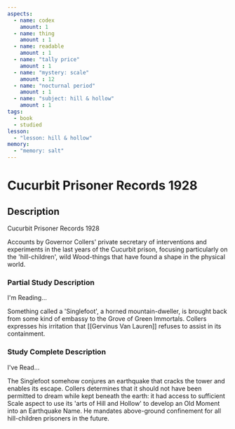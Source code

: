 ```yaml
---
aspects: 
  - name: codex
    amount: 1
  - name: thing
    amount : 1
  - name: readable
    amount : 1
  - name: "tally price"
    amount : 1
  - name: "mystery: scale"
    amount : 12
  - name: "nocturnal period"
    amount : 1
  - name: "subject: hill & hollow"
    amount : 1
tags:
  - book
  - studied
lesson:
  - "lesson: hill & hollow"
memory:
  - "memory: salt"
---
```


# Cucurbit Prisoner Records 1928

## Description
Cucurbit Prisoner Records 1928

Accounts by Governor Collers' private secretary of interventions and experiments in the last years of the Cucurbit prison, focusing particularly on the 'hill-children', wild Wood-things that have found a shape in the physical world.
### Partial Study Description
I'm Reading...

Something called a 'Singlefoot', a horned mountain-dweller, is brought back from some kind of embassy to the Grove of Green Immortals. Collers expresses his irritation that [[Gervinus Van Lauren]] refuses to assist in its containment.
### Study Complete Description
I've Read...

The Singlefoot somehow conjures an earthquake that cracks the tower and enables its escape. Collers determines that it should not have been permitted to dream while kept beneath the earth: it had access to sufficient Scale aspect to use its 'arts of Hill and Hollow' to develop an Old Moment into an Earthquake Name. He mandates above-ground confinement for all hill-children prisoners in the future.